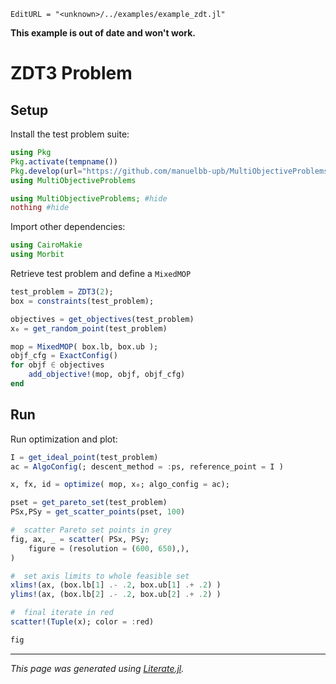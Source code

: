 ```@meta
EditURL = "<unknown>/../examples/example_zdt.jl"
```

**This example is out of date and won't work.**

# ZDT3 Problem

## Setup
Install the test problem suite:

```julia
using Pkg
Pkg.activate(tempname())
Pkg.develop(url="https://github.com/manuelbb-upb/MultiObjectiveProblems.jl")
using MultiObjectiveProblems
```

````julia
using MultiObjectiveProblems; #hide
nothing #hide
````

Import other dependencies:

````julia
using CairoMakie
using Morbit
````

Retrieve test problem and define a `MixedMOP`

````julia
test_problem = ZDT3(2);
box = constraints(test_problem);

objectives = get_objectives(test_problem)
x₀ = get_random_point(test_problem)

mop = MixedMOP( box.lb, box.ub );
objf_cfg = ExactConfig()
for objf ∈ objectives
    add_objective!(mop, objf, objf_cfg)
end
````

## Run
Run optimization and plot:

````julia
I = get_ideal_point(test_problem)
ac = AlgoConfig(; descent_method = :ps, reference_point = I )

x, fx, id = optimize( mop, x₀; algo_config = ac);

pset = get_pareto_set(test_problem)
PSx,PSy = get_scatter_points(pset, 100)

#  scatter Pareto set points in grey
fig, ax, _ = scatter( PSx, PSy;
    figure = (resolution = (600, 650),),
)

#  set axis limits to whole feasible set
xlims!(ax, (box.lb[1] .- .2, box.ub[1] .+ .2) )
ylims!(ax, (box.lb[2] .- .2, box.ub[2] .+ .2) )

#  final iterate in red
scatter!(Tuple(x); color = :red)

fig
````

---

*This page was generated using [Literate.jl](https://github.com/fredrikekre/Literate.jl).*

